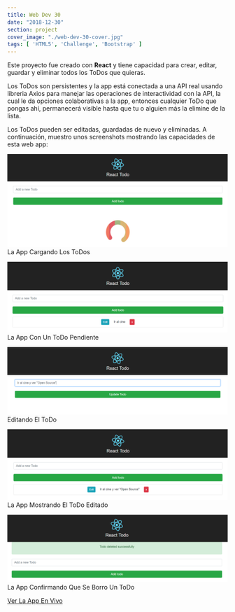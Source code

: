 ```yaml
---
title: Web Dev 30
date: "2018-12-30"
section: project
cover_image: "./web-dev-30-cover.jpg"
tags: [ 'HTML5', 'Challenge', 'Bootstrap' ]
---
```


Este proyecto fue creado con <span class="react">**React**</span> y tiene capacidad para crear, editar, guardar y eliminar todos los ToDos que quieras. 

Los ToDos son persistentes y la app está conectada a una API real usando libreria Axios para manejar las operaciones de interactividad con la API, la cual le da opciones colaborativas a la app, entonces cualquier ToDo que pongas ahí, permanecerá visible hasta que tu o alguien más la elimine de la lista. 

Los ToDos pueden ser editadas, guardadas de nuevo y eliminadas. A continuación, muestro unos screenshots mostrando las capacidades de esta web app:

<p class="captioned"><img src="./react-todo-1.png" alt="React ToDo 1" />La App Cargando Los ToDos</p>
<p class="captioned"><img src="./react-todo-2.png" alt="React ToDo 2" />La App Con Un ToDo Pendiente</p>
<p class="captioned"><img src="./react-todo-3.png" alt="React ToDo 3" />Editando El ToDo</p>
<p class="captioned"><img src="./react-todo-4.png" alt="React ToDo 4" />La App Mostrando El ToDo Editado</p>
<p class="captioned"><img src="./react-todo-5.png" alt="React ToDo 5" />La App Confirmando Que Se Borro Un ToDo</p>

<p class="btn-content">
<a href="https://rtd.netlify.com/" class="btn">Ver La App En Vivo</a></p>
